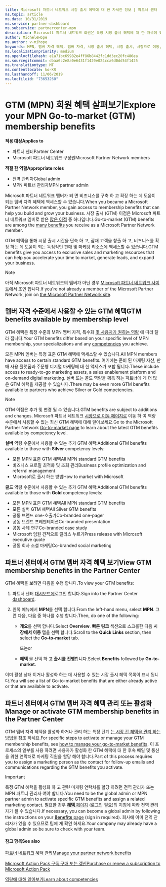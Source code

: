 ```yaml
---
title: Microsoft 파트너 네트워크 시장 출시 혜택에 대 한 자세한 정보 | 파트너 센터
ms.topic: article
ms.date: 10/31/2019
ms.service: partner-dashboard
ms.subservice: partnercenter-mpn
description: Microsoft 파트너 네트워크 회원은 특정 시장 출시 혜택에 대 한 자격이 있을 수 있습니다. 사용 가능한 다양 한 시장 출시 혜택 및 파트너 센터에서 활성화 하 고 관리 하는 방법에 대해 알아봅니다.
author: MicheleHope
ms.author: v-mihope
keywords: MPN, 멤버 자격 혜택, 멤버 자격, 시장 출시 혜택, 시장 출시, 시장으로 이동, GTM, 골드 구성원 자격, 실버 멤버 자격
ms.localizationpriority: medium
ms.openlocfilehash: e1a71bc69982e4ff86b8442fc1dd3ec20fc486ea
ms.sourcegitcommit: dbaa6c2e8a0e6431f1420e024cca6d0dd54f1425
ms.translationtype: MT
ms.contentlocale: ko-KR
ms.lasthandoff: 11/06/2019
ms.locfileid: "73653260"
---
```

# <a name="explore-your-mpn-go-to-market-gtm-membership-benefits"></a><span data-ttu-id="7c7aa-105">GTM (MPN) 회원 혜택 살펴보기</span><span class="sxs-lookup"><span data-stu-id="7c7aa-105">Explore your MPN Go-to-market (GTM) membership benefits</span></span>

<span data-ttu-id="7c7aa-106">**적용 대상**</span><span class="sxs-lookup"><span data-stu-id="7c7aa-106">**Applies to**</span></span>

- <span data-ttu-id="7c7aa-107">파트너 센터</span><span class="sxs-lookup"><span data-stu-id="7c7aa-107">Partner Center</span></span>
- <span data-ttu-id="7c7aa-108">Microsoft 파트너 네트워크 구성원</span><span class="sxs-lookup"><span data-stu-id="7c7aa-108">Microsoft Partner Network members</span></span>

<span data-ttu-id="7c7aa-109">**적절 한 역할**</span><span class="sxs-lookup"><span data-stu-id="7c7aa-109">**Appropriate roles**</span></span>

- <span data-ttu-id="7c7aa-110">전역 관리자</span><span class="sxs-lookup"><span data-stu-id="7c7aa-110">Global admin</span></span>
- <span data-ttu-id="7c7aa-111">MPN 파트너 관리자</span><span class="sxs-lookup"><span data-stu-id="7c7aa-111">MPN partner admin</span></span>

<span data-ttu-id="7c7aa-112">Microsoft 파트너 네트워크 멤버가 되 면 비즈니스를 구축 하 고 확장 하는 데 도움이 되는 멤버 자격 혜택에 액세스할 수 있습니다.</span><span class="sxs-lookup"><span data-stu-id="7c7aa-112">When you became a Microsoft Partner Network member, you gain access to membership benefits that can help you build and grow your business.</span></span> <span data-ttu-id="7c7aa-113">시장 출시 (GTM) 이점은 Microsoft 파트너 네트워크 멤버로 받은 [많은 이점](https://partner.microsoft.com/manage-your-partner-network-benefits) 중 하나입니다.</span><span class="sxs-lookup"><span data-stu-id="7c7aa-113">Go-to-market (GTM) benefits are among the [many benefits](https://partner.microsoft.com/manage-your-partner-network-benefits) you receive as a Microsoft Partner Network member.</span></span> 

<span data-ttu-id="7c7aa-114">GTM 혜택을 통해 시장 출시 시간을 단축 하 고, 잠재 고객을 창출 하 고, 비즈니스를 확장 하는 데 도움이 되는 독점적인 판매 및 마케팅 리소스에 액세스할 수 있습니다.</span><span class="sxs-lookup"><span data-stu-id="7c7aa-114">GTM benefits give you access to exclusive sales and marketing resources that can help you accelerate your time to market, generate leads, and expand your business.</span></span>

>[!NOTE]
><span data-ttu-id="7c7aa-115">아직 Microsoft 파트너 네트워크의 멤버가 아닌 경우 [Microsoft 파트너 네트워크 사이트](https://partner.microsoft.com/membership)에서 조인 합니다.</span><span class="sxs-lookup"><span data-stu-id="7c7aa-115">If you're not already a member of the Microsoft Partner Network, join on [the Microsoft Partner Network site](https://partner.microsoft.com/membership).</span></span>


## <a name="gtm-benefits-available-by-membership-level"></a><span data-ttu-id="7c7aa-116">멤버 자격 수준에서 사용할 수 있는 GTM 혜택</span><span class="sxs-lookup"><span data-stu-id="7c7aa-116">GTM benefits available by membership level</span></span>

<span data-ttu-id="7c7aa-117">GTM 혜택은 특정 수준의 MPN 멤버 자격, 특수화 [및 사용자가 원하는 역량](learn-about-competencies.md) 에 따라 달라 집니다.</span><span class="sxs-lookup"><span data-stu-id="7c7aa-117">Your GTM benefits differ based on your specific level of MPN membership, your specializations and any [competencies](learn-about-competencies.md) you achieve.</span></span>

<span data-ttu-id="7c7aa-118">모든 MPN 멤버는 특정 표준 GTM 혜택에 액세스할 수 있습니다.</span><span class="sxs-lookup"><span data-stu-id="7c7aa-118">All MPN members have access to certain standard GTM benefits.</span></span> <span data-ttu-id="7c7aa-119">여기에는 준비 된 마케팅 자산, 판매 사용 플랫폼과 주문형 디지털 마케팅에 대 한 액세스가 포함 됩니다.</span><span class="sxs-lookup"><span data-stu-id="7c7aa-119">These include access to ready-to-go marketing assets, a sales enablement platform and on-demand digital marketing.</span></span> <span data-ttu-id="7c7aa-120">실버 또는 골드 역량을 획득 하는 파트너에 게 더 많은 GTM 혜택을 제공할 수 있습니다.</span><span class="sxs-lookup"><span data-stu-id="7c7aa-120">There may be even more GTM benefits available to partners who achieve Silver or Gold competencies.</span></span>

>[!NOTE]
><span data-ttu-id="7c7aa-121">GTM 이점은 추가 및 변경 될 수 있습니다.</span><span class="sxs-lookup"><span data-stu-id="7c7aa-121">GTM benefits are subject to additions and changes.</span></span> <span data-ttu-id="7c7aa-122">Microsoft 파트너 네트워크 [시장으로 이동 페이지로](https://partner.microsoft.com/membership/go-to-market) 이동 하 여 역량 수준에서 사용할 수 있는 최신 GTM 혜택에 대해 알아보세요.</span><span class="sxs-lookup"><span data-stu-id="7c7aa-122">Go to the Microsoft Partner Network [Go-to-market page](https://partner.microsoft.com/membership/go-to-market) to learn about the latest GTM benefits available by competency level.</span></span>

<span data-ttu-id="7c7aa-123">**실버** 역량 수준에서 사용할 수 있는 추가 GTM 혜택:</span><span class="sxs-lookup"><span data-stu-id="7c7aa-123">Additional GTM benefits available to those with **Silver** competency levels:</span></span>

- <span data-ttu-id="7c7aa-124">모든 MPN 표준 GTM 혜택</span><span class="sxs-lookup"><span data-stu-id="7c7aa-124">All MPN standard GTM benefits</span></span>
- <span data-ttu-id="7c7aa-125">비즈니스 프로필 최적화 및 조회 관리</span><span class="sxs-lookup"><span data-stu-id="7c7aa-125">Business profile optimization and referral management</span></span>
- <span data-ttu-id="7c7aa-126">Microsoft로 출시 하는 방법</span><span class="sxs-lookup"><span data-stu-id="7c7aa-126">How to market with Microsoft</span></span>

<span data-ttu-id="7c7aa-127">**골드** 역량 수준에서 사용할 수 있는 추가 GTM 혜택:</span><span class="sxs-lookup"><span data-stu-id="7c7aa-127">Additional GTM benefits available to those with **Gold** competency levels:</span></span>

- <span data-ttu-id="7c7aa-128">모든 MPN 표준 GTM 혜택</span><span class="sxs-lookup"><span data-stu-id="7c7aa-128">All MPN standard GTM benefits</span></span>
- <span data-ttu-id="7c7aa-129">모든 실버 GTM 혜택</span><span class="sxs-lookup"><span data-stu-id="7c7aa-129">All Silver GTM benefits</span></span>
- <span data-ttu-id="7c7aa-130">공동 브랜드 one-호출기</span><span class="sxs-lookup"><span data-stu-id="7c7aa-130">Co-branded one-pager</span></span>
- <span data-ttu-id="7c7aa-131">공동 브랜드 프레젠테이션</span><span class="sxs-lookup"><span data-stu-id="7c7aa-131">Co-branded presentation</span></span>
- <span data-ttu-id="7c7aa-132">공동 사례 연구</span><span class="sxs-lookup"><span data-stu-id="7c7aa-132">Co-branded case study</span></span>
- <span data-ttu-id="7c7aa-133">Microsoft 임원 견적으로 릴리스 누르기</span><span class="sxs-lookup"><span data-stu-id="7c7aa-133">Press release with Microsoft executive quote</span></span>
- <span data-ttu-id="7c7aa-134">공동 회사 소셜 마케팅</span><span class="sxs-lookup"><span data-stu-id="7c7aa-134">Co-branded social marketing</span></span>

## <a name="view-gtm-membership-benefits-in-the-partner-center"></a><span data-ttu-id="7c7aa-135">파트너 센터에서 GTM 멤버 자격 혜택 보기</span><span class="sxs-lookup"><span data-stu-id="7c7aa-135">View GTM membership benefits in the Partner Center</span></span>

<span data-ttu-id="7c7aa-136">GTM 혜택을 보려면 다음을 수행 합니다.</span><span class="sxs-lookup"><span data-stu-id="7c7aa-136">To view your GTM benefits:</span></span>

1. <span data-ttu-id="7c7aa-137">파트너 센터 [대시보드에]( https://docs.microsoft.com/partner-center/)로그인 합니다.</span><span class="sxs-lookup"><span data-stu-id="7c7aa-137">Sign into the Partner Center [dashboard]( https://docs.microsoft.com/partner-center/).</span></span>

2. <span data-ttu-id="7c7aa-138">왼쪽 메뉴에서 **MPN**를 선택 합니다.</span><span class="sxs-lookup"><span data-stu-id="7c7aa-138">From the left-hand menu, select **MPN**.</span></span> <span data-ttu-id="7c7aa-139">그런 다음, 다음 중 하나를 수행 합니다.</span><span class="sxs-lookup"><span data-stu-id="7c7aa-139">Then, do one of the following:</span></span>

    - <span data-ttu-id="7c7aa-140">**개요**를 선택 합니다.</span><span class="sxs-lookup"><span data-stu-id="7c7aa-140">Select **Overview**.</span></span> <span data-ttu-id="7c7aa-141">**빠른 링크** 섹션으로 스크롤한 다음 **시장에서 이동** 탭을 선택 합니다.</span><span class="sxs-lookup"><span data-stu-id="7c7aa-141">Scroll to the **Quick Links** section, then select the **Go-to-market** tab.</span></span>

      <span data-ttu-id="7c7aa-142">또는</span><span class="sxs-lookup"><span data-stu-id="7c7aa-142">or</span></span>

    - <span data-ttu-id="7c7aa-143">**혜택** 을 선택 하 고 **출시를 진행**합니다.</span><span class="sxs-lookup"><span data-stu-id="7c7aa-143">Select **Benefits** followed by **Go-to-market**.</span></span>

<span data-ttu-id="7c7aa-144">이미 활성 상태 이거나 활성화 하는 데 사용할 수 있는 시장 출시 혜택 목록이 표시 됩니다.</span><span class="sxs-lookup"><span data-stu-id="7c7aa-144">You will see a list of Go-to-market benefits that are either already active or that are available to activate.</span></span>

## <a name="manage-or-activate-gtm-membership-benefits-in-the-partner-center"></a><span data-ttu-id="7c7aa-145">파트너 센터에서 GTM 멤버 자격 혜택 관리 또는 활성화</span><span class="sxs-lookup"><span data-stu-id="7c7aa-145">Manage or activate GTM membership benefits in the Partner Center</span></span>

<span data-ttu-id="7c7aa-146">GTM 멤버 자격 혜택을 활성화 하거나 관리 하는 특정 단계 [는 시장 간 혜택을 관리 하는 방법](manage-your-partner-network-benefits.md#manage-go-to-market-benefits)을 참조 하세요.</span><span class="sxs-lookup"><span data-stu-id="7c7aa-146">For specific steps to activate or manage your GTM membership benefits, see [how to manage your go-to-market benefits](manage-your-partner-network-benefits.md#manage-go-to-market-benefits).</span></span> <span data-ttu-id="7c7aa-147">이 프로세스의 일부를 사용 하려면 사용자가 활성화 한 GTM 혜택에 대 한 후속 메일 및 통신을 위한 연락처로 마케팅 직원을 할당 해야 합니다.</span><span class="sxs-lookup"><span data-stu-id="7c7aa-147">Part of this process requires you to assign a marketing person as the contact for follow-up emails and communications regarding the GTM benefits you activate.</span></span>

>[!IMPORTANT]
><span data-ttu-id="7c7aa-148">특정 GTM 혜택을 활성화 하 고 관련 마케팅 연락처를 할당 하려면 전역 관리자 또는 MPN 파트너 관리자 여야 합니다.</span><span class="sxs-lookup"><span data-stu-id="7c7aa-148">You need to be the global admin or MPN partner admin to activate specific GTM benefits and assign a related marketing contact.</span></span> <span data-ttu-id="7c7aa-149">필요한 경우 [ **혜택** 페이지](https://partnercenter.microsoft.com/pcv/partnership/benefits) (로그인 필요)의 지침에 따라 전역 관리자가 될 수 있습니다.</span><span class="sxs-lookup"><span data-stu-id="7c7aa-149">If necessary, you can become a global admin by following the instructions on your [**Benefits** page](https://partnercenter.microsoft.com/pcv/partnership/benefits) (sign in required).</span></span> <span data-ttu-id="7c7aa-150">회사에 이미 전역 관리자가 있을 수 있으므로 팀에 게 확인 하세요.</span><span class="sxs-lookup"><span data-stu-id="7c7aa-150">Your company may already have a global admin so be sure to check with your team.</span></span>

#### <a name="see-also"></a><span data-ttu-id="7c7aa-151">참고 항목</span><span class="sxs-lookup"><span data-stu-id="7c7aa-151">See also</span></span>

[<span data-ttu-id="7c7aa-152">파트너 네트워크 혜택 관리</span><span class="sxs-lookup"><span data-stu-id="7c7aa-152">Manage your partner network benefits</span></span>](manage-your-partner-network-benefits.md)

[<span data-ttu-id="7c7aa-153">Microsoft Action Pack 구독 구매 또는 갱신</span><span class="sxs-lookup"><span data-stu-id="7c7aa-153">Purchase or renew a subscription to Microsoft Action Pack</span></span>](mpn-get-action-pack.md)

[<span data-ttu-id="7c7aa-154">역량에 대해 알아보기</span><span class="sxs-lookup"><span data-stu-id="7c7aa-154">Learn about competencies</span></span>](learn-about-competencies.md)